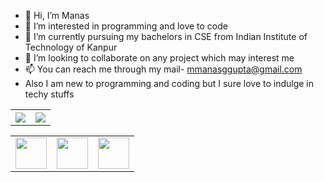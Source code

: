 - 👋 Hi, I’m Manas
- 👀 I’m interested in programming and love to code
- 🌱 I’m currently pursuing my bachelors in CSE from Indian Institute of Technology of Kanpur 
- 💞️ I’m looking to collaborate on any project which may interest me
- 📫 You can reach me through my mail- mmanasggupta@gmail.com
- Also I am new to  programming and coding but I sure love to indulge in techy stuffs
<div>
<table>
  <tr>
    <th><img src="https://github-readme-stats.vercel.app/api?username=ManasGupta1310&show_icons=true&hide_border=true&border_radius=0&count_private=true&theme=radical" /></th>
    <th><img src="https://github-readme-stats.vercel.app/api/top-langs/?username=ManasGupta1310&layout=compact&langs_count=100&hide_border=true&border_radius=0&card_width=450&theme=radical" /></th>
  </tr>
</table>
</div>
  

<!---
ManasGupta1310/ManasGupta1310 is a ✨ special ✨ repository because its `README.md` (this file) appears on your GitHub profile.
You can click the Preview link to take a look at your changes.
--->

<table class="center">
  <tr>
    <td><a href="https://www.facebook.com/manas.furiousboy"><img src="https://cdn3.iconfinder.com/data/icons/capsocial-round/500/facebook-512.png" width=50></a></td>
    <td><a href="https://www.instagram.com/__manasgupta__/"><img src="https://cdn4.iconfinder.com/data/icons/social-messaging-ui-color-shapes-2-free/128/social-instagram-new-circle-512.png" width=50></td>
    <td><a href="https://www.linkedin.com/in/manas-gupta-113b921b9/"><img src="https://cdn2.iconfinder.com/data/icons/social-18/512/LinkedIn-512.png" width=50></td>
  </tr>
</table>
